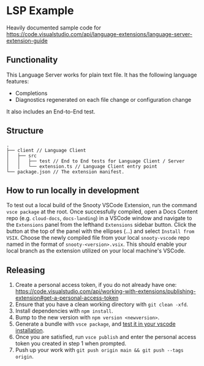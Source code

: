 # LSP Example

Heavily documented sample code for https://code.visualstudio.com/api/language-extensions/language-server-extension-guide

## Functionality

This Language Server works for plain text file. It has the following language features:

- Completions
- Diagnostics regenerated on each file change or configuration change

It also includes an End-to-End test.

## Structure

```
.
├── client // Language Client
│   ├── src
│   │   ├── test // End to End tests for Language Client / Server
│   │   └── extension.ts // Language Client entry point
└── package.json // The extension manifest.
```

## How to run locally in development

To test out a local build of the Snooty VSCode Extension, run the command `vsce package` at the root. Once successfully compiled, open a Docs Content repo (e.g. `cloud-docs`, `docs-landing`) in a VSCode window and navigate to the `Extensions` panel from the lefthand `Extensions` sidebar button. Click the button at the top of the panel with the ellipses (...) and select `Install from VSIX`. Choose the newly compiled file from your local `snooty-vscode` repo named in the format of `snooty-<version>.vsix`. This should enable your local branch as the extension utilized on your local machine's VSCode.

## Releasing

1. Create a personal access token, if you do not already have one: https://code.visualstudio.com/api/working-with-extensions/publishing-extension#get-a-personal-access-token
2. Ensure that you have a clean working directory with `git clean -xfd`.
3. Install dependencies with `npm install`.
4. Bump to the new version with `npm version <newversion>`.
5. Generate a bundle with `vsce package`, and [test it in your vscode installation](#how-to-run-locally-in-development).
6. Once you are satisfied, run `vsce publish` and enter the personal access token you created in step 1 when prompted.
7. Push up your work with `git push origin main && git push --tags origin`.
